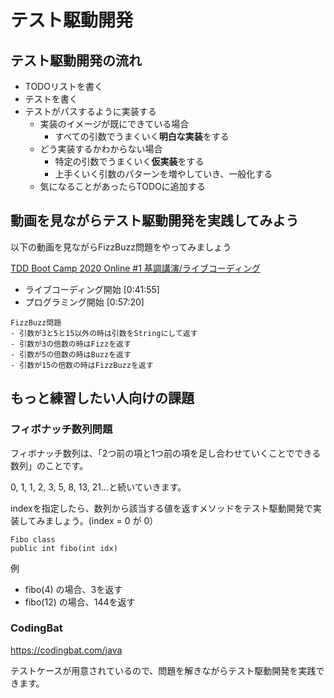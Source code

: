 # テスト駆動開発

## テスト駆動開発の流れ

- TODOリストを書く
- テストを書く
- テストがパスするように実装する
  - 実装のイメージが既にできている場合
    - すべての引数でうまくいく**明白な実装**をする
  - どう実装するかわからない場合
    - 特定の引数でうまくいく**仮実装**をする
    - 上手くいく引数のパターンを増やしていき、一般化する
  - 気になることがあったらTODOに追加する

## 動画を見ながらテスト駆動開発を実践してみよう

以下の動画を見ながらFizzBuzz問題をやってみましょう

[TDD Boot Camp 2020 Online #1 基調講演/ライブコーディング](https://youtu.be/Q-FJ3XmFlT8?t=2516)

- ライブコーディング開始 [0:41:55]
- プログラミング開始 [0:57:20]

```
FizzBuzz問題
- 引数が3と5と15以外の時は引数をStringにして返す  
- 引数が3の倍数の時はFizzを返す
- 引数が5の倍数の時はBuzzを返す
- 引数が15の倍数の時はFizzBuzzを返す
```
## もっと練習したい人向けの課題
### フィボナッチ数列問題
フィボナッチ数列は、「2つ前の項と1つ前の項を足し合わせていくことでできる数列」のことです。

0, 1, 1, 2, 3, 5, 8, 13, 21…と続いていきます。

indexを指定したら、数列から該当する値を返すメソッドをテスト駆動開発で実装してみましょう。(index = 0 が 0）
```
Fibo class
public int fibo(int idx)
```
例
- fibo(4) の場合、3を返す
- fibo(12) の場合、144を返す

### CodingBat
https://codingbat.com/java

テストケースが用意されているので、問題を解きながらテスト駆動開発を実践できます。


